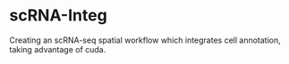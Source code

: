 # scRNA-Integ
Creating an scRNA-seq spatial workflow which integrates cell annotation, taking advantage of cuda. 
